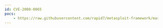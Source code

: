 ```yaml
---
id: CVE-2008-0065
pocs:
    - https://raw.githubusercontent.com/rapid7/metasploit-framework/master/modules/exploits/windows/browser/winamp_ultravox.rb
---
```

